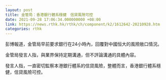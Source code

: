 ```yaml
---
layout: post
title: 金管局：香港銀行體系穩健　信貸風險可控
date: 2021-09-28 17:06:34.000000000 +08:00
link: https://news.rthk.hk/rthk/ch/component/k2/1612642-20210928.htm
categories: rthk
---
```


彭博報道，金管局早前要求銀行在24小時內，回覆對中國恒大的風險敞口情況。

金管局發言人指，與業界保持定期溝通，但不評論溝通的具體內容。

發言人指，一直密切監察本港銀行體系的信貸風險，整體而言，香港銀行體系穩健，信貸風險可控。
